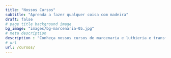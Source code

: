 ```yaml
---
title: "Nossos Cursos"
subtitle: "Aprenda a fazer qualquer coisa com madeira"
draft: false
# page title background image
bg_image: "images/bg-marcenaria-05.jpg"
# meta description
description : "Conheça nossos cursos de marcenaria e luthieria e transforme a sua paixão em uma fonte de renda."
# url
url: /cursos/
---
```

